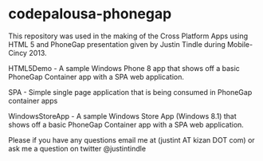 codepalousa-phonegap
====================

This repository was used in the making of the Cross Platform Apps using HTML 5 and PhoneGap presentation given by Justin Tindle during Mobile-Cincy 2013.

HTML5Demo - A sample Windows Phone 8 app that shows off a basic PhoneGap Container app with a SPA web application.

SPA - Simple single page application that is being consumed in PhoneGap container apps

WindowsStoreApp - A sample Windows Store App (Windows 8.1) that shows off a basic PhoneGap Container app with a SPA web application.

Please if you have any questions email me at (justint AT kizan DOT com) or ask me a question on twitter @justintindle